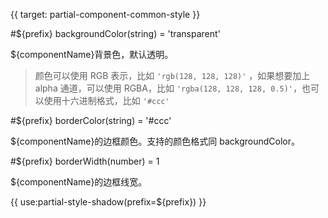 
{{ target: partial-component-common-style }}

#${prefix} backgroundColor(string) = 'transparent'

${componentName}背景色，默认透明。

> 颜色可以使用 RGB 表示，比如 `'rgb(128, 128, 128)'`   ，如果想要加上 alpha 通道，可以使用 RGBA，比如 `'rgba(128, 128, 128, 0.5)'`，也可以使用十六进制格式，比如 `'#ccc'`

#${prefix} borderColor(string) = '#ccc'

${componentName}的边框颜色。支持的颜色格式同 backgroundColor。

#${prefix} borderWidth(number) = 1

${componentName}的边框线宽。

{{ use:partial-style-shadow(prefix=${prefix}) }}
